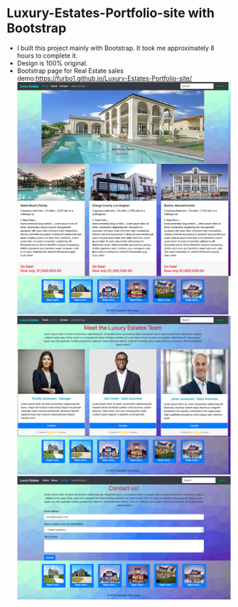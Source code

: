 # Luxury-Estates-Portfolio-site with Bootstrap
- I built this project mainly with Bootstrap. It took me approximately 8 hours to complete it. 
- Design is 100% original.
- Bootstrap page for Real Estate sales demo:https://furbo1.github.io/Luxury-Estates-Portfolio-site/
![Alt text](https://github.com/furbo1/Luxury-Estates-Portfolio-site/blob/master/Screenshot_2020-10-04%20Luxury%20homes.jpg)
![Alt text](https://github.com/furbo1/Luxury-Estates-Portfolio-site/blob/master/Screenshot_2020-10-04%20Luxury%20homes.png)
![Alt text](https://github.com/furbo1/Luxury-Estates-Portfolio-site/blob/master/Screenshot_2020-10-04%20Luxury%20homes(1).png)
